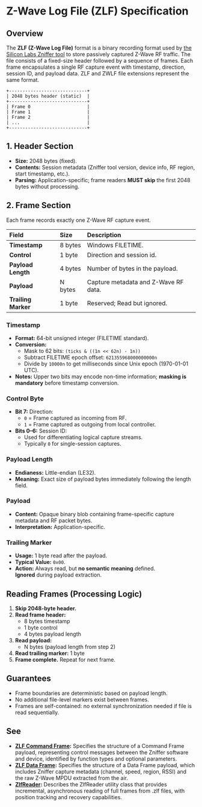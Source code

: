 # Z-Wave Log File (ZLF) Specification

## Overview

The **ZLF (Z-Wave Log File)** format is a binary recording format used by
[the Silicon Labs Zniffer tool](../tools/zniffer.md) to store passively captured
Z-Wave RF traffic. The file consists of a fixed-size header followed by a
sequence of frames. Each frame encapsulates a single RF capture event with
timestamp, direction, session ID, and payload data. ZLF and ZWLF file extensions
represent the same format.

```plaintext
+-----------------------------+
| 2048 bytes header (static)  |
+-----------------------------+
| Frame 0                     |
| Frame 1                     |
| Frame 2                     |
| ...                         |
+-----------------------------+
```

## 1. Header Section

- **Size:** 2048 bytes (fixed).
- **Contents:** Session metadata (Zniffer tool version, device info, RF region,
  start timestamp, etc.).
- **Parsing:** Application-specific; frame readers **MUST skip** the first 2048
  bytes without processing.

## 2. Frame Section

Each frame records exactly one Z-Wave RF capture event.

| Field               | Size    | Description                          |
| :------------------ | :------ | :----------------------------------- |
| **Timestamp**       | 8 bytes | Windows FILETIME.                    |
| **Control**         | 1 byte  | Direction and session id.            |
| **Payload Length**  | 4 bytes | Number of bytes in the payload.      |
| **Payload**         | N bytes | Capture metadata and Z-Wave RF data. |
| **Trailing Marker** | 1 byte  | Reserved; Read but ignored.          |

### Timestamp

- **Format:** 64-bit unsigned integer (FILETIME standard).
- **Conversion:**
  - Mask to 62 bits: `(ticks & ((1n << 62n) - 1n))`
  - Subtract FILETIME epoch offset: `621355968000000000n`
  - Divide by `10000n` to get milliseconds since Unix epoch (1970-01-01 UTC).
- **Notes:** Upper two bits may encode non-time information; **masking is
  mandatory** before timestamp conversion.

### Control Byte

- **Bit 7:** Direction:
  - `0` = Frame captured as incoming from RF.
  - `1` = Frame captured as outgoing from local controller.
- **Bits 0–6:** Session ID:
  - Used for differentiating logical capture streams.
  - Typically `0` for single-session captures.

### Payload Length

- **Endianess:** Little-endian (LE32).
- **Meaning:** Exact size of payload bytes immediately following the length
  field.

### Payload

- **Content:** Opaque binary blob containing frame-specific capture metadata and
  RF packet bytes.
- **Interpretation:** Application-specific.

### Trailing Marker

- **Usage:** 1 byte read after the payload.
- **Typical Value:** `0x00`.
- **Action:** Always read, but **no semantic meaning** defined.  
  **Ignored** during payload extraction.

## Reading Frames (Processing Logic)

1. **Skip 2048-byte header.**
2. **Read frame header:**
   - 8 bytes timestamp
   - 1 byte control
   - 4 bytes payload length
3. **Read payload:**
   - N bytes (payload length from step 2)
4. **Read trailing marker:** 1 byte
5. **Frame complete.** Repeat for next frame.

## Guarantees

- Frame boundaries are deterministic based on payload length.
- No additional file-level markers exist between frames.
- Frames are self-contained: no external synchronization needed if file is read
  sequentially.

## See

- **[ZLF Command Frame](zlf-command.md):** Specifies the structure of a Command
  Frame payload, representing control messages between the Zniffer software and
  device, identified by function types and optional parameters.
- **[ZLF Data Frame](zlf-data.md):** Specifies the structure of a Data Frame
  payload, which includes Zniffer capture metadata (channel, speed, region,
  RSSI) and the raw Z-Wave MPDU extracted from the air.
- **[ZlfReader](ZlfReader.md):** Describes the ZlfReader utility class that
  provides incremental, asynchronous reading of full frames from .zlf files,
  with position tracking and recovery capabilities.
